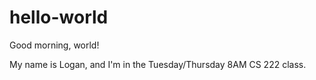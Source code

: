 # hello-world

Good morning, world!

My name is Logan, and I'm in the Tuesday/Thursday 8AM CS 222 class.
